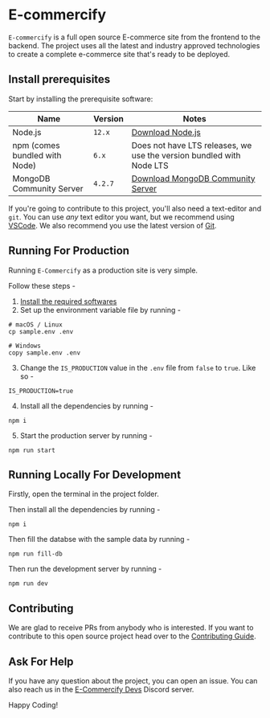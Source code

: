 # E-commercify

`E-commercify` is a full open source E-commerce site from the frontend to the backend. The project uses all the latest
and industry approved technologies to create a complete e-commerce site that's ready to be deployed.

## Install prerequisites

Start by installing the prerequisite software:

| Name                          | Version | Notes                                                                               |
| ----------------------------- | ------- | ----------------------------------------------------------------------------------- |
| Node.js                       | `12.x`  | [Download Node.js](http://nodejs.org)                                               |
| npm (comes bundled with Node) | `6.x`   | Does not have LTS releases, we use the version bundled with Node LTS                |
| MongoDB Community Server      | `4.2.7` | [Download MongoDB Community Server](https://www.mongodb.com/try/download/community) |

If you're going to contribute to this project, you'll also need a text-editor and `git`. You can use _any_ text editor you want, but we recommend using [VSCode](https://code.visualstudio.com/). We also recommend you use the latest version of [Git](https://git-scm.com/).

## Running For Production

Running `E-Commercify` as a production site is very simple.

Follow these steps -

1. [Install the required softwares](#install-prerequisites)
2. Set up the environment variable file by running -

```
# macOS / Linux
cp sample.env .env

# Windows
copy sample.env .env
```

3. Change the `IS_PRODUCTION` value in the `.env` file from `false` to `true`. Like so -

```
IS_PRODUCTION=true
```

4. Install all the dependencies by running -

```
npm i
```

5. Start the production server by running -

```
npm run start
```

## Running Locally For Development

Firstly, open the terminal in the project folder.

Then install all the dependencies by running -

```
npm i
```

Then fill the databse with the sample data by running -

```
npm run fill-db
```

Then run the development server by running -

```
npm run dev
```

## Contributing

We are glad to receive PRs from anybody who is interested. If you want to contribute to this open source project
head over to the [Contributing Guide](CONTRIBUTING.md).

## Ask For Help

If you have any question about the project, you can open an issue. You can also reach us in the [E-Commercify Devs](https://discord.gg/gCgdu5s) Discord server.

Happy Coding!

